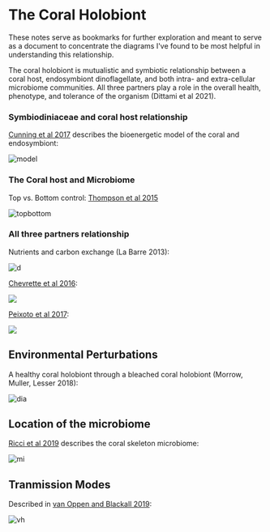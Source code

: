 # The Coral Holobiont

These notes serve as bookmarks for further exploration and meant to serve as a document to concentrate the diagrams I've found to be most helpful in understanding this relationship.

The coral holobiont is mutualistic and symbiotic relationship between a coral host, endosymbiont dinoflagellate, and both intra- and extra-cellular microbiome communities. All three partners play a role in the overall health, phenotype, and tolerance of the organism (Dittami et al 2021).  

### Symbiodiniaceae and coral host relationship   

[Cunning et al 2017](https://www.sciencedirect.com/science/article/pii/S0022519317303636) describes the bioenergetic model of the coral and endosymbiont:

![model](https://ars.els-cdn.com/content/image/1-s2.0-S0022519317303636-gr1.jpg)

### The Coral host and Microbiome

Top vs. Bottom control: [Thompson et al 2015](https://www.frontiersin.org/articles/10.3389/fcimb.2014.00176/full)

![topbottom](https://www.frontiersin.org/files/Articles/104157/fcimb-04-00176-HTML/image_m/fcimb-04-00176-g004.jpg)

### All three partners relationship  

Nutrients and carbon exchange (La Barre 2013):

![d](https://www.researchgate.net/profile/Stephane-La-Barre/publication/248399724/figure/fig3/AS:298362743083011@1448146629795/Relationships-between-the-components-of-the-coral-holobiont-system-developed-from-20.png)

[Chevrette et al 2016](https://www.semanticscholar.org/paper/Insights-into-the-Coral-Microbiome-%3A-Underpinning-Chevrette-Horn/07dbb088a16b844ed1bd4faa96eaabe0001c1c29):

![](https://d3i71xaburhd42.cloudfront.net/07dbb088a16b844ed1bd4faa96eaabe0001c1c29/8-Figure3-1.png)

[Peixoto et al 2017](https://www.frontiersin.org/articles/10.3389/fmicb.2017.00341/full):  

![](https://www.frontiersin.org/files/Articles/236713/fmicb-08-00341-HTML/image_m/fmicb-08-00341-g001.jpg)

## Environmental Perturbations

A healthy coral holobiont through a bleached coral holobiont (Morrow, Muller, Lesser 2018):  

![dia](https://media.springernature.com/original/springer-static/image/chp%3A10.1007%2F978-3-319-75393-5_7/MediaObjects/72107_2_En_7_Fig2_HTML.png)

## Location of the microbiome

[Ricci et al 2019](https://microbiomejournal.biomedcentral.com/articles/10.1186/s40168-019-0762-y) describes the coral skeleton microbiome:

![mi](https://media.springernature.com/lw685/springer-static/image/art%3A10.1186%2Fs40168-019-0762-y/MediaObjects/40168_2019_762_Fig1_HTML.png)

## Tranmission Modes

Described in [van Oppen and Blackall 2019](https://www.nature.com/articles/s41579-019-0223-4?utm_source=nrmicro_etoc&utm_medium=email&utm_campaign=toc_41579_17_9&utm_content=20190813&WT.ec_id=NRMICRO-201909&sap-outbound-id=3B59B2969DFEB43AB9D8B2DE04645B368BF58BDE&utm_source=hybris-campaign&utm_medium=email&utm_campaign=000_SKN6563_0000013853_41579-NRMICRO-v17-n9-EAlert&utm_content=EN_internal_30917_20190813&mkt-key=005056B0331B1EE783A1DC70B71A8905):

![vh](https://media.springernature.com/lw685/springer-static/image/art%3A10.1038%2Fs41579-019-0223-4/MediaObjects/41579_2019_223_Fig2_HTML.png)
